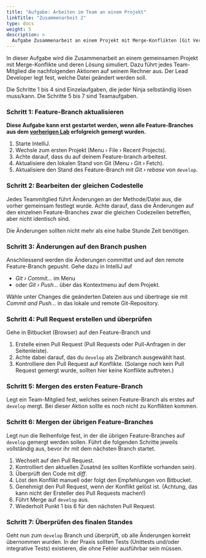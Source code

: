 ```yaml
---
title: "Aufgabe: Arbeiten im Team an einem Projekt"
linkTitle: "Zusammenarbeit 2"
type: docs
weight: 5
description: >
  Aufgabe Zusammenarbeit an einem Projekt mit Merge-Konflikten [Git Vertiefung](../../../../docs/git/vertiefung/collaboration)
---
```

In dieser Aufgabe wird die Zusammenarbeit an einem gemeinsamen Projekt mit Merge-Konflikte und deren
Lösung simuliert. Dazu führt jedes Team-Mitglied die nachfolgenden Aktionen auf seinem Rechner aus.
Der Lead Developer legt fest, welche Datei geändert werden soll.

Die Schritte 1 bis 4 sind Einzelaufgaben, die jeder Ninja selbständig lösen muss/kann. Die Schritte
5 bis 7 sind Teamaufgaben.

### Schritt 1: Feature-Branch aktualisieren
**Diese Aufgabe kann erst gestartet werden, wenn alle Feature-Branches aus dem [vorherigen Lab](../../../labs/git/vertiefung/03_collaboration)
erfolgreich gemergt wurden.**
1. Starte IntelliJ.
2. Wechsle zum ersten Projekt (Menu › File › Recent Projects).
3. Achte darauf, dass du auf deinem Feature-branch arbeitest.
4. Aktualisiere den lokalen Stand von Git (Menu › Git › Fetch).
5. Aktualisiere den Stand des Feature-Branch mit *Git › rebase* von `develop`.

### Schritt 2: Bearbeiten der gleichen Codestelle
Jedes Teammitglied führt Änderungen an der Methode/Datei aus, die vorher gemeinsam festlegt wurde.
Achte darauf, dass die Änderungen auf den einzelnen Feature-Branches zwar die gleichen Codezeilen
betreffen, aber nicht identisch sind.

Die Änderungen sollten nicht mehr als eine halbe Stunde Zeit benötigen.

### Schritt 3: Änderungen auf den Branch pushen
Anschliessend werden die Änderungen committet und auf den remote Feature-Branch gepusht.
Gehe dazu in IntelliJ auf
- *Git › Commit...* im Menu
- oder *Git › Push...* über das Kontextmenu auf dem Projekt.

Wähle unter Changes die geänderten Dateien aus und übertrage sie mit *Commit and Push...* in das
lokale und remote Git-Repository.

### Schritt 4:  Pull Request erstellen und überprüfen
Gehe in Bitbucket (Browser) auf den Feature-Branch und
1. Erstelle einen Pull Request (Pull Requests oder Pull-Anfragen in der Seitenleiste).
2. Achte dabei darauf, das du `develop` als Zielbranch ausgewählt hast.
3. Kontrolliere den Pull Request auf Konflikte.
(Solange noch kein Pull Request gemergt wurde, sollten hier keine Konflikte auftreten.)

### Schritt 5: Mergen des ersten Feature-Branch
Legt ein Team-Mitglied fest, welches seinen Feature-Branch als erstes auf `develop` mergt. Bei dieser
Aktion sollte es noch nicht zu Konflikten kommen.

### Schritt 6: Mergen der übrigen Feature-Branches
Legt nun die Reihenfolge fest, in der die übrigen Feature-Branches auf `develop` gemergt werden sollen.
Führt die folgenden Schritte jeweils vollständig aus, bevor ihr mit dem nächsten Branch startet.
1. Wechselt auf den Pull Request.
2. Kontrolliert den aktuellen Zusatnd (es sollten Konflikte vorhanden sein).
3. Überprüft den Code mit *diff*.
4. Löst den Konflikt manuell oder folgt den Empfehlungen von Bitbucket.
5. Genehmigt den Pull Request, wenn der Konflikt gelöst ist. (Achtung, das kann nicht der Ersteller des Pull Requests machen!)
6. Führt Merge auf `develop` aus.
7. Wiederholt Punkt 1 bis 6 für den nächsten Pull Request.

### Schritt 7: Überprüfen des finalen Standes
Geht nun zum `develop` Branch und überprüft, ob alle Änderungen korrekt übernommen wurden. In der Praxis
sollten Tests (Unittests und/oder integrative Tests) existieren, die ohne Fehler ausführbar sein müssen.
